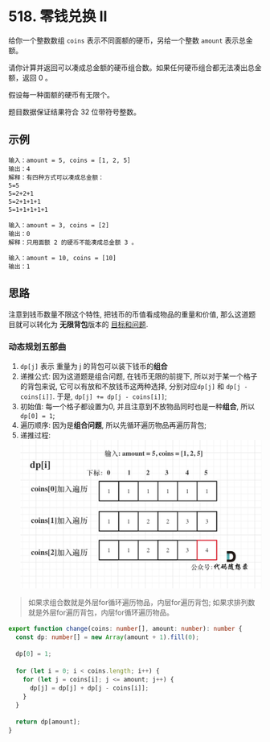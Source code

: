 # 518. 零钱兑换 II

给你一个整数数组 `coins` 表示不同面额的硬币，另给一个整数 `amount` 表示总金额。

请你计算并返回可以凑成总金额的硬币组合数。如果任何硬币组合都无法凑出总金额，返回 0 。

假设每一种面额的硬币有无限个。 

题目数据保证结果符合 32 位带符号整数。
 

## 示例

```
输入：amount = 5, coins = [1, 2, 5]
输出：4
解释：有四种方式可以凑成总金额：
5=5
5=2+2+1
5=2+1+1+1
5=1+1+1+1+1
```

```
输入：amount = 3, coins = [2]
输出：0
解释：只用面额 2 的硬币不能凑成总金额 3 。
```

```
输入：amount = 10, coins = [10] 
输出：1
```

## 思路 

注意到钱币数量不限这个特性, 把钱币的币值看成物品的重量和价值, 那么这道题目就可以转化为 **无限背包**版本的 [目标和问题](/dynamic-programming/knapsack-problems/0-1-knapsack/find-target-sum-ways/). 

### 动态规划五部曲

1. `dp[j]` 表示 重量为 j 的背包可以装下钱币的**组合**
2. 递推公式: 因为这道题是组合问题, 在钱币无限的前提下, 所以对于某一个格子的背包来说, 它可以有放和不放钱币这两种选择, 分别对应`dp[j]` 和 `dp[j - coins[i]]`. 于是, `dp[j] += dp[j - coins[i]]`;
3. 初始值: 每一个格子都设置为0, 并且注意到不放物品同时也是一种**组合**, 所以`dp[0] = 1`;
4. 遍历顺序: 因为是**组合问题**, 所以先循环遍历物品再遍历背包; 
5. 递推过程: 
    ![518](/static/img/dp/518.jpg)

> 如果求组合数就是外层for循环遍历物品，内层for遍历背包; 如果求排列数就是外层for遍历背包，内层for循环遍历物品。

```typescript
export function change(coins: number[], amount: number): number {
  const dp: number[] = new Array(amount + 1).fill(0);

  dp[0] = 1;

  for (let i = 0; i < coins.length; i++) {
    for (let j = coins[i]; j <= amount; j++) {
      dp[j] = dp[j] + dp[j - coins[i]];
    }
  }

  return dp[amount];
}
```
